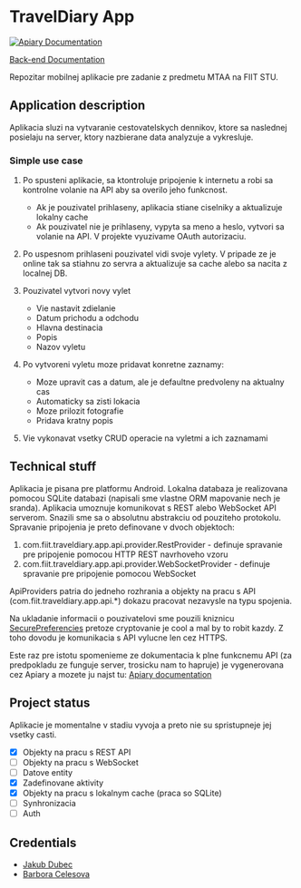 TravelDiary App
=========

[![Apiary Documentation](https://img.shields.io/badge/Apiary-Documented-blue.svg)](http://docs.traveldiaryapi.apiary.io/)

[Back-end Documentation](https://github.com/MTAA-FIIT/TravelDiary-Api/blob/master/README.md)

Repozitar mobilnej aplikacie pre zadanie z predmetu MTAA na FIIT STU.

## Application description

Aplikacia sluzi na vytvaranie cestovatelskych dennikov, ktore sa naslednej posielaju na server, ktory nazbierane data analyzuje a vykresluje.

### Simple use case

1. Po spusteni aplikacie, sa ktontroluje pripojenie k internetu a robi sa kontrolne volanie na API aby sa overilo jeho funkcnost.
   * Ak je pouzivatel prihlaseny, aplikacia stiane ciselniky a aktualizuje lokalny cache
   * Ak pouzivatel nie je prihlaseny, vypyta sa meno a heslo, vytvori sa volanie na API. V projekte vyuzivame OAuth autorizaciu.

2. Po uspesnom prihlaseni pouzivatel vidi svoje vylety. V pripade ze je online tak sa stiahnu zo servra a aktualizuje sa cache alebo sa nacita z localnej DB.

3. Pouzivatel vytvori novy vylet
   * Vie nastavit zdielanie
   * Datum prichodu a odchodu
   * Hlavna destinacia
   * Popis
   * Nazov vyletu

4. Po vytvoreni vyletu moze pridavat konretne zaznamy:
   * Moze upravit cas a datum, ale je defaultne predvoleny na aktualny cas
   * Automaticky sa zisti lokacia
   * Moze prilozit fotografie
   * Pridava kratny popis

5. Vie vykonavat vsetky CRUD operacie na vyletmi a ich zaznamami

## Technical stuff

Aplikacia je pisana pre platformu Android. Lokalna databaza je realizovana pomocou SQLite databazi (napisali sme vlastne ORM mapovanie nech je sranda). Aplikacia umoznuje komunikovat s REST alebo WebSocket API serverom. Snazili sme sa o absolutnu abstrakciu od pouziteho protokolu. Spravanie pripojenia je preto definovane v dvoch objektoch:
1. com.fiit.traveldiary.app.api.provider.RestProvider - definuje spravanie pre pripojenie pomocou HTTP REST navrhoveho vzoru
2. com.fiit.traveldiary.app.api.provider.WebSocketProvider - definuje spravanie pre pripojenie pomocou WebSocket

ApiProviders patria do jedneho rozhrania a objekty na pracu s API (com.fiit.traveldiary.app.api.*) dokazu pracovat nezavysle na typu spojenia.

Na ukladanie informacii o pouzivatelovi sme pouzili kniznicu [SecurePreferencies](https://github.com/scottyab/secure-preferences) pretoze cryptovanie je cool a mal by to robit kazdy. Z toho dovodu je komunikacia s API vylucne len cez HTTPS.

Este raz pre istotu spomenieme ze dokumentacia k plne funkcnemu API (za predpokladu ze funguje server, trosicku nam to hapruje) je vygenerovana cez Apiary a mozete ju najst tu: [Apiary documentation](http://docs.traveldiaryapi.apiary.io/)

## Project status

Aplikacie je momentalne v stadiu vyvoja a preto nie su spristupneje jej vsetky casti.

 - [X] Objekty na pracu s REST API
 - [ ] Objekty na pracu s WebSocket
 - [ ] Datove entity
 - [X] Zadefinovane aktivity
 - [X] Objekty na pracu s lokalnym cache (praca so SQLite)
 - [ ] Synhronizacia
 - [ ] Auth

## Credentials

 - [Jakub Dubec](mailto:xdubec@stuba.sk)
 - [Barbora Celesova](mailto:xcelesova@stuba.sk)
